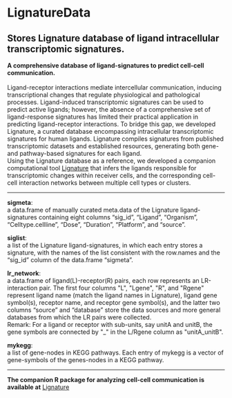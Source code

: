 
# LignatureData

<!-- badges: start -->
<!-- badges: end -->

## Stores Lignature database of ligand intracellular transcriptomic signatures. <br />
**A comprehensive database of ligand-signatures to predict cell-cell communication.** <br />
 <br />
Ligand-receptor interactions mediate intercellular communication, inducing transcriptional changes that regulate physiological and pathological processes. Ligand-induced transcriptomic signatures can be used to predict active ligands; however, the absence of a comprehensive set of ligand-response signatures has limited their practical application in predicting ligand-receptor interactions. To bridge this gap, we developed Lignature, a curated database encompassing intracellular transcriptomic signatures for human ligands. Lignature compiles signatures from published transcriptomic datasets and established resources, generating both gene- and pathway-based signatures for each ligand. <br />
Using the Lignature database as a reference, we developed a companion computational tool [Lignature](https://github.com/yingxinac/Lignature/) that infers the ligands responsible for transcriptomic changes within receiver cells, and the corresponding cell-cell interaction networks between multiple cell types or clusters. 

<hr>

**sigmeta**: <br />
a data.frame of manually curated meta.data of the Lignature ligand-signatures containing eight columns “sig_id”, “Ligand”, “Organism”, “Celltype.cellline”, “Dose”, “Duration”, “Platform”, and “source”.

**siglist**: <br />
a list of the Lignature ligand-signatures, in which each entry stores a signature, with the names of the list consistent with the row.names and the “sig_id” column of the data.frame “sigmeta”. 

**lr_network**: <br />
a data.frame of ligand(L)-receptor(R) pairs, each row represents an LR-interaction pair. The first four columns "L", "Lgene", "R", and "Rgene" represent ligand name (match the ligand names in Lignature), ligand gene symbol(s), receptor name, and receptor gene symbol(s), and the latter two columns “source” and “database” store the data sources and more general databases from which the LR pairs were collected. <br />
Remark: For a ligand or receptor with sub-units, say unitA and unitB, the gene symbols are connected by "_" in the L/Rgene column as "unitA_unitB".

**mykegg**: <br />
a list of gene-nodes in KEGG pathways. Each entry of mykegg is a vector of gene-symbols of the genes-nodes in a KEGG pathway.


<hr>

**The companion R package for analyzing cell-cell communication is available at**
[Lignature](https://github.com/yingxinac/Lignature/)






